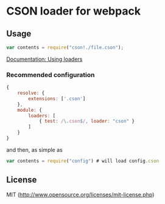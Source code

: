 # CSON loader for webpack

## Usage

``` javascript
var contents = require("cson!./file.cson");
```

[Documentation: Using loaders](http://webpack.github.io/docs/using-loaders.html)

### Recommended configuration

``` javascript
{
	resolve: {
		extensions: ['.cson']
	},
	module: {
		loaders: [
			{ test: /\.cson$/, loader: "cson" }
		]
	}
}
```

and then, as simple as

``` javascript
var contents = require("config") # will load config.cson
```

## License

MIT (http://www.opensource.org/licenses/mit-license.php)
